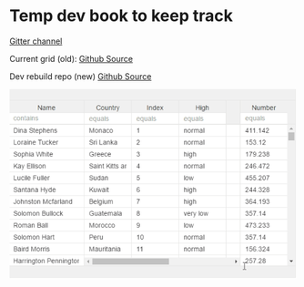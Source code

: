 
# **Temp dev book to keep track** 



[Gitter channel](https://gitter.im/aurelia-ui-toolkits/aurelia-v-grid)

Current grid (old):
[Github Source](https://github.com/aurelia-ui-toolkits/aurelia-v-grid)

Dev rebuild repo (new)
[Github Source](https://github.com/vegarringdal/vGrid)


![](vgridanimation/v-drag-drop-grouping-animation.gif)
